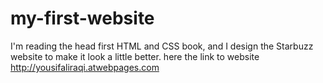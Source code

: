 # my-first-website
I'm reading the head first HTML and CSS book, and  I design the Starbuzz website to make it look a little better. here the link to website http://yousifaliraqi.atwebpages.com

